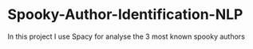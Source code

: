 # Spooky-Author-Identification-NLP
 In this project I use Spacy for analyse the 3 most known spooky authors
